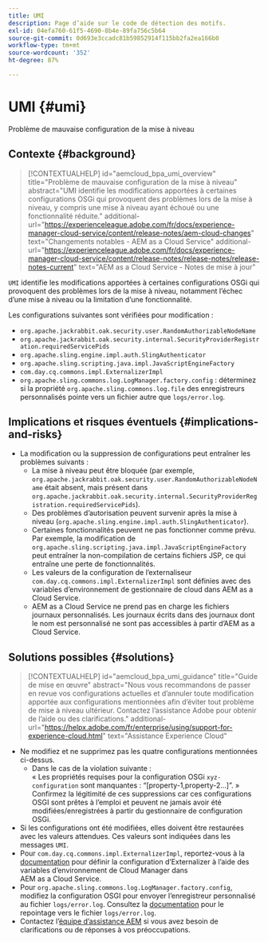 ```yaml
---
title: UMI
description: Page d’aide sur le code de détection des motifs.
exl-id: 04efa760-61f5-4690-8b4e-89fa756c5b64
source-git-commit: 0d693e3ccadc81b59852914f115bb2fa2ea166b0
workflow-type: tm+mt
source-wordcount: '352'
ht-degree: 87%

---
```


# UMI {#umi}

Problème de mauvaise configuration de la mise à niveau

## Contexte {#background}

>[!CONTEXTUALHELP]
>id="aemcloud_bpa_umi_overview"
>title="Problème de mauvaise configuration de la mise à niveau"
>abstract="UMI identifie les modifications apportées à certaines configurations OSGi qui provoquent des problèmes lors de la mise à niveau, y compris une mise à niveau ayant échoué ou une fonctionnalité réduite."
>additional-url="https://experienceleague.adobe.com/fr/docs/experience-manager-cloud-service/content/release-notes/aem-cloud-changes" text="Changements notables - AEM as a Cloud Service"
>additional-url="https://experienceleague.adobe.com/fr/docs/experience-manager-cloud-service/content/release-notes/release-notes/release-notes-current" text="AEM as a Cloud Service - Notes de mise à jour"

`UMI` identifie les modifications apportées à certaines configurations OSGi qui provoquent des problèmes lors de la mise à niveau, notamment l’échec d’une mise à niveau ou la limitation d’une fonctionnalité.

Les configurations suivantes sont vérifiées pour modification :

* `org.apache.jackrabbit.oak.security.user.RandomAuthorizableNodeName`
* `org.apache.jackrabbit.oak.security.internal.SecurityProviderRegistration.requiredServicePids`
* `org.apache.sling.engine.impl.auth.SlingAuthenticator`
* `org.apache.sling.scripting.java.impl.JavaScriptEngineFactory`
* `com.day.cq.commons.impl.ExternalizerImpl`
* `org.apache.sling.commons.log.LogManager.factory.config` : déterminez si la propriété `org.apache.sling.commons.log.file` des enregistreurs personnalisés pointe vers un fichier autre que `logs/error.log`.

## Implications et risques éventuels {#implications-and-risks}

* La modification ou la suppression de configurations peut entraîner les problèmes suivants :
   * La mise à niveau peut être bloquée (par exemple, `org.apache.jackrabbit.oak.security.user.RandomAuthorizableNodeName` était absent, mais présent dans `org.apache.jackrabbit.oak.security.internal.SecurityProviderRegistration.requiredServicePids`).
   * Des problèmes d’autorisation peuvent survenir après la mise à niveau (`org.apache.sling.engine.impl.auth.SlingAuthenticator`).
   * Certaines fonctionnalités peuvent ne pas fonctionner comme prévu. Par exemple, la modification de `org.apache.sling.scripting.java.impl.JavaScriptEngineFactory` peut entraîner la non-compilation de certains fichiers JSP, ce qui entraîne une perte de fonctionnalités.
   * Les valeurs de la configuration de l’externaliseur `com.day.cq.commons.impl.ExternalizerImpl` sont définies avec des variables d’environnement de gestionnaire de cloud dans AEM as a Cloud Service.
   * AEM as a Cloud Service ne prend pas en charge les fichiers journaux personnalisés. Les journaux écrits dans des journaux dont le nom est personnalisé ne sont pas accessibles à partir d’AEM as a Cloud Service.

## Solutions possibles {#solutions}

>[!CONTEXTUALHELP]
>id="aemcloud_bpa_umi_guidance"
>title="Guide de mise en œuvre"
>abstract="Nous vous recommandons de passer en revue vos configurations actuelles et d’annuler toute modification apportée aux configurations mentionnées afin d’éviter tout problème de mise à niveau ultérieur. Contactez l’assistance Adobe pour obtenir de l’aide ou des clarifications."
>additional-url="https://helpx.adobe.com/fr/enterprise/using/support-for-experience-cloud.html" text="Assistance Experience Cloud"

* Ne modifiez et ne supprimez pas les quatre configurations mentionnées ci-dessus.
   * Dans le cas de la violation suivante :\
     « Les propriétés requises pour la configuration OSGi `xyz-configuration` sont manquantes : “[property-1,property-2...]”. »\
     Confirmez la légitimité de ces suppressions car ces configurations OSGI sont prêtes à l’emploi et peuvent ne jamais avoir été modifiées/enregistrées à partir du gestionnaire de configuration OSGi.
* Si les configurations ont été modifiées, elles doivent être restaurées avec les valeurs attendues. Ces valeurs sont indiquées dans les messages `UMI`.
* Pour `com.day.cq.commons.impl.ExternalizerImpl`, reportez-vous à la [documentation](https://experienceleague.adobe.com/fr/docs/experience-manager-cloud-service/content/implementing/developer-tools/externalizer) pour définir la configuration d’Externalizer à l’aide des variables d’environnement de Cloud Manager dans AEM as a Cloud Service.
* Pour `org.apache.sling.commons.log.LogManager.factory.config`, modifiez la configuration OSGI pour envoyer l’enregistreur personnalisé au fichier `logs/error.log`. Consultez la [documentation](https://experienceleague.adobe.com/fr/docs/experience-manager-learn/cloud-service/debugging/debugging-aem-as-a-cloud-service/logs) pour le repointage vers le fichier `logs/error.log`.
* Contactez l’[équipe d’assistance AEM](https://helpx.adobe.com/fr/enterprise/using/support-for-experience-cloud.html) si vous avez besoin de clarifications ou de réponses à vos préoccupations.
